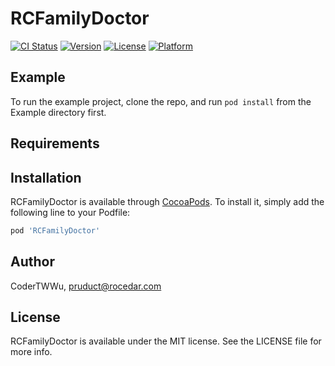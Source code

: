 # RCFamilyDoctor

[![CI Status](https://img.shields.io/travis/CoderTWWu/RCFamilyDoctor.svg?style=flat)](https://travis-ci.org/CoderTWWu/RCFamilyDoctor)
[![Version](https://img.shields.io/cocoapods/v/RCFamilyDoctor.svg?style=flat)](https://cocoapods.org/pods/RCFamilyDoctor)
[![License](https://img.shields.io/cocoapods/l/RCFamilyDoctor.svg?style=flat)](https://cocoapods.org/pods/RCFamilyDoctor)
[![Platform](https://img.shields.io/cocoapods/p/RCFamilyDoctor.svg?style=flat)](https://cocoapods.org/pods/RCFamilyDoctor)

## Example

To run the example project, clone the repo, and run `pod install` from the Example directory first.

## Requirements

## Installation

RCFamilyDoctor is available through [CocoaPods](https://cocoapods.org). To install
it, simply add the following line to your Podfile:

```ruby
pod 'RCFamilyDoctor'
```

## Author

CoderTWWu, pruduct@rocedar.com

## License

RCFamilyDoctor is available under the MIT license. See the LICENSE file for more info.

